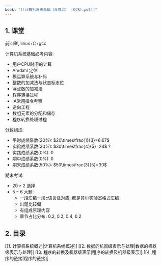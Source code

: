 ```yaml
---
book: "[[计算机系统基础（袁春风） (OCR).pdf]]"
---
```





## 1. 课堂

前四章, linux+C+gcc

计算机系统基础必考内容: 
- 用户CPU时间的计算
- Amdahl 定律
- 模运算系统与补码
- 整数的加减法与状态标志位
- 浮点数的加减法
- 程序转换过程
- IA常用指令考察
- 逆向工程
- 数组元素的分配和储存
- 程序转换处理过程

分数组成: 
- 平时成绩系数(20%): $20\times\frac{1}{3}=6.67$
- 实验成绩系数(30%): $30\times\frac{4}{5}=24$ ?
- 实践成绩系数(0%): $0$
- 期中成绩系数(0%): $0$
- 期末成绩系数(50%): $50\times\frac{3}{5}=30$

期末考试: 
+ $20\times2$ 选择
+ $5-6$ 大题:
    + 一段汇编一段c语言做对应, 都是贝尔实验室格式汇编
    + 出题比较偏
    + 有组成原理内容
    + 章节占比分布: 0.2, 0.2, 0.4, 0.2

## 2. 目录

[[1. 计算机系统概述|计算机系统概述]]
[[2. 数据的机器级表示与处理|数据的机器级表示与处理]]
[[3. 程序的转换及机器级表示|程序的转换及机器级表示]]
[[4. 程序的链接|程序的链接]]